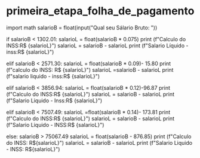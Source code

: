 # primeira_etapa_folha_de_pagamento
import math
salarioB = float(input("Qual seu Sálario Bruto: "))


if salarioB < 1302.01:
   salarioL = float(salarioB * 0.075)
   print (f"Calculo do INSS:R$ {salarioL}")
   salarioL = salarioB - salarioL
   print (f"Salario Líquido - inss:R$ {salarioL}")
    
elif salarioB < 2571.30:
    salarioL = float(salarioB * 0.09)- 15.80
    print (f"calculo do INSS: R$ {salarioL}")
    salarioL =salarioB - salarioL
    print (f"salario liquido - inss:R$ {salarioL}")
    
elif salarioB < 3856.94:
    salarioL = float(salarioB * 0.12)-96.87
    print (f"Calculo do INSS:R$ {salarioL}")
    salarioL = salarioB - salarioL
    print (f"Salario Liquido - Inss:R$ {salarioL}")
    
elif salarioB < 7507.49:
    salarioL =float(salarioB * 0.14)- 173.81
    print (f"Calculo do INSS:R$ {salarioL}")
    salarioL = salarioB - salarioL
    print (f"Salario Liquido - INSS:R$ {salarioL}")
    
else:
    salarioB > 75067.49
    salarioL = float(salarioB - 876.85)
    print (f"Calculo do INSS: R${salarioL}")
    salarioL = salarioB - salarioL
    print (f"Salario Liquido - INSS: R${salarioL}")
